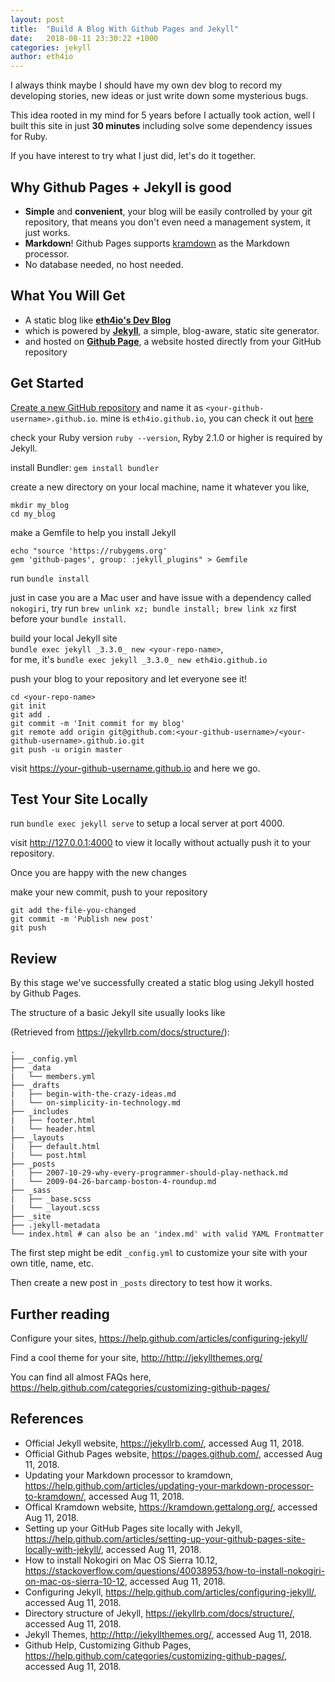 ```yaml
---
layout: post
title:  "Build A Blog With Github Pages and Jekyll"
date:   2018-08-11 23:30:22 +1000
categories: jekyll
author: eth4io
---
```


I always think maybe I should have my own dev blog to record my developing stories, new ideas or just write down some mysterious bugs.

This idea rooted in my mind for 5 years before I actually took action, well I built this site in just **30 minutes** including solve some dependency issues for Ruby.


If you have interest to try what I just did, let's do it together.


Why Github Pages + Jekyll is good
----
* **Simple** and **convenient**, your blog will be easily controlled by your git repository, that means you don't even need a management system, it just works.
* **Markdown**! Github Pages supports [kramdown](https://kramdown.gettalong.org/) as the Markdown processor.
* No database needed, no host needed.

What You Will Get
----
* A static blog like **[eth4io's Dev Blog](https://eth4io.github.io/)**
* which is powered by **[Jekyll](https://jekyllrb.com/)**, a simple, blog-aware, static site generator.
* and hosted on **[Github Page](https://github.com/)**, a website hosted directly from your GitHub repository

Get Started
----
[Create a new GitHub repository](https://github.com/new) and name it as `<your-github-username>.github.io`.
mine is `eth4io.github.io`, you can check it out [here](https://github.com/eth4io/eth4io.github.io)

check your Ruby version `ruby --version`, Ryby 2.1.0 or higher is required by Jekyll.

install Bundler: `gem install bundler`


create a new directory on your local machine, name it whatever you like, 
```
mkdir my_blog
cd my_blog
```

make a Gemfile to help you install Jekyll
```
echo "source 'https://rubygems.org'
gem 'github-pages', group: :jekyll_plugins" > Gemfile
```

run `bundle install`

just in case you are a Mac user and have issue with a dependency called `nokogiri`, try run `brew unlink xz; bundle install; brew link xz` first before your `bundle install`.

build your local Jekyll site <br/>
`bundle exec jekyll _3.3.0_ new <your-repo-name>`, <br/>
for me, it's `bundle exec jekyll _3.3.0_ new eth4io.github.io`

push your blog to your repository and let everyone see it!
```
cd <your-repo-name>
git init
git add .
git commit -m 'Init commit for my blog'
git remote add origin git@github.com:<your-github-username>/<your-github-username>.github.io.git
git push -u origin master
```

visit <https://your-github-username.github.io> and here we go.

Test Your Site Locally
----
run `bundle exec jekyll serve` to setup a local server at port 4000.

visit <http://127.0.0.1:4000> to view it locally without actually push it to your repository.

Once you are happy with the new changes

make your new commit, push to your repository
```
git add the-file-you-changed
git commit -m 'Publish new post'
git push
```

Review
----
By this stage we've successfully created a static blog using Jekyll hosted by Github Pages.

The structure of a basic Jekyll site usually looks like

(Retrieved from <https://jekyllrb.com/docs/structure/>):
```
.
├── _config.yml
├── _data
|   └── members.yml
├── _drafts
|   ├── begin-with-the-crazy-ideas.md
|   └── on-simplicity-in-technology.md
├── _includes
|   ├── footer.html
|   └── header.html
├── _layouts
|   ├── default.html
|   └── post.html
├── _posts
|   ├── 2007-10-29-why-every-programmer-should-play-nethack.md
|   └── 2009-04-26-barcamp-boston-4-roundup.md
├── _sass
|   ├── _base.scss
|   └── _layout.scss
├── _site
├── .jekyll-metadata
└── index.html # can also be an 'index.md' with valid YAML Frontmatter
```

The first step might be edit `_config.yml` to customize your site with your own title, name, etc.

Then create a new post in `_posts` directory to test how it works.

Further reading
----
Configure your sites, <https://help.github.com/articles/configuring-jekyll/>

Find a cool theme for your site, <http://http://jekyllthemes.org/>

You can find all almost FAQs here, <https://help.github.com/categories/customizing-github-pages/>

References
----
* Official Jekyll website, <https://jekyllrb.com/>, accessed Aug 11, 2018.
* Official Github Pages website, <https://pages.github.com/>, accessed Aug 11, 2018.
* Updating your Markdown processor to kramdown, <https://help.github.com/articles/updating-your-markdown-processor-to-kramdown/>, accessed Aug 11, 2018.
* Offical Kramdown website, <https://kramdown.gettalong.org/>, accessed Aug 11, 2018.
* Setting up your GitHub Pages site locally with Jekyll, <https://help.github.com/articles/setting-up-your-github-pages-site-locally-with-jekyll/>, accessed Aug 11, 2018.
* How to install Nokogiri on Mac OS Sierra 10.12, <https://stackoverflow.com/questions/40038953/how-to-install-nokogiri-on-mac-os-sierra-10-12>, accessed Aug 11, 2018.
* Configuring Jekyll, <https://help.github.com/articles/configuring-jekyll/>, accessed Aug 11, 2018.
* Directory structure of Jekyll, <https://jekyllrb.com/docs/structure/>, accessed Aug 11, 2018.
* Jekyll Themes, <http://http://jekyllthemes.org/>, accessed Aug 11, 2018.
* Github Help, Customizing Github Pages, <https://help.github.com/categories/customizing-github-pages/>, accessed Aug 11, 2018.
